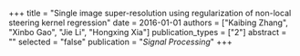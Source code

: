 +++
title = "Single image super-resolution using regularization of non-local steering kernel regression"
date = 2016-01-01
authors = ["Kaibing Zhang", "Xinbo Gao", "Jie Li", "Hongxing Xia"]
publication_types = ["2"]
abstract = ""
selected = "false"
publication = "*Signal Processing*"
+++

